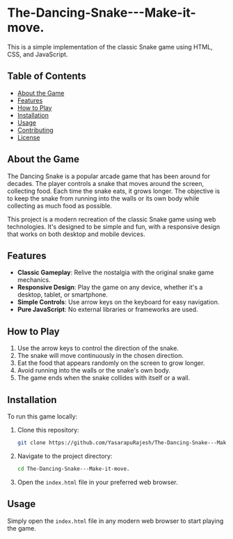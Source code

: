# The-Dancing-Snake---Make-it-move.

This is a simple implementation of the classic Snake game using HTML, CSS, and JavaScript.

## Table of Contents

- [About the Game](#about-the-game)
- [Features](#features)
- [How to Play](#how-to-play)
- [Installation](#installation)
- [Usage](#usage)
- [Contributing](#contributing)
- [License](#license)

## About the Game

The Dancing Snake is a popular arcade game that has been around for decades. The player controls a snake that moves around the screen, collecting food. Each time the snake eats, it grows longer. The objective is to keep the snake from running into the walls or its own body while collecting as much food as possible.

This project is a modern recreation of the classic Snake game using web technologies. It's designed to be simple and fun, with a responsive design that works on both desktop and mobile devices.

## Features

- **Classic Gameplay**: Relive the nostalgia with the original snake game mechanics.
- **Responsive Design**: Play the game on any device, whether it's a desktop, tablet, or smartphone.
- **Simple Controls**: Use arrow keys on the keyboard for easy navigation.
- **Pure JavaScript**: No external libraries or frameworks are used.

## How to Play

1. Use the arrow keys to control the direction of the snake.
2. The snake will move continuously in the chosen direction.
3. Eat the food that appears randomly on the screen to grow longer.
4. Avoid running into the walls or the snake's own body.
5. The game ends when the snake collides with itself or a wall.

## Installation

To run this game locally:

1. Clone this repository:
   ```bash
   git clone https://github.com/YasarapuRajesh/The-Dancing-Snake---Make-it-move.git

   ```
2. Navigate to the project directory:
   ```bash
   cd The-Dancing-Snake---Make-it-move.

   ```
3. Open the `index.html` file in your preferred web browser.

## Usage

Simply open the `index.html` file in any modern web browser to start playing the game.


